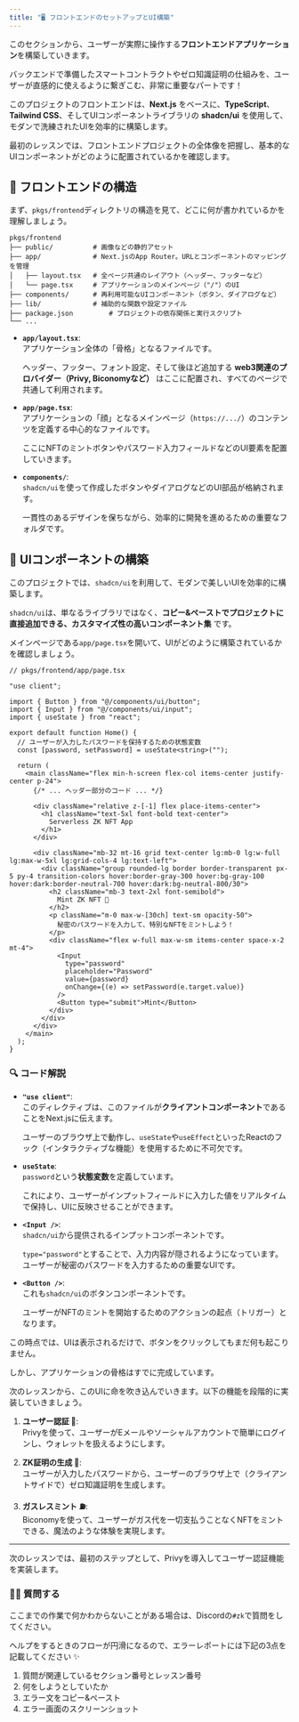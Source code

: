 ```yaml
---
title: "🖥️ フロントエンドのセットアップとUI構築"
---
```


このセクションから、ユーザーが実際に操作する**フロントエンドアプリケーション**を構築していきます。 

バックエンドで準備したスマートコントラクトやゼロ知識証明の仕組みを、ユーザーが直感的に使えるように繋ぎこむ、非常に重要なパートです！

このプロジェクトのフロントエンドは、**Next.js** をベースに、**TypeScript**、**Tailwind CSS**、そしてUIコンポーネントライブラリの **shadcn/ui** を使用して、モダンで洗練されたUIを効率的に構築します。

最初のレッスンでは、フロントエンドプロジェクトの全体像を把握し、基本的なUIコンポーネントがどのように配置されているかを確認します。

## 📂 フロントエンドの構造

まず、`pkgs/frontend`ディレクトリの構造を見て、どこに何が書かれているかを理解しましょう。

```
pkgs/frontend
├── public/          # 画像などの静的アセット
├── app/             # Next.jsのApp Router。URLとコンポーネントのマッピングを管理
│   ├── layout.tsx   # 全ページ共通のレイアウト（ヘッダー、フッターなど）
│   └── page.tsx     # アプリケーションのメインページ（"/"）のUI
├── components/      # 再利用可能なUIコンポーネント（ボタン、ダイアログなど）
├── lib/             # 補助的な関数や設定ファイル
├── package.json         # プロジェクトの依存関係と実行スクリプト
└── ...
```

- **`app/layout.tsx`**:   
  アプリケーション全体の「骨格」となるファイルです。  
  
  ヘッダー、フッター、フォント設定、そして後ほど追加する **web3関連のプロバイダー（Privy, Biconomyなど）** はここに配置され、すべてのページで共通して利用されます。

- **`app/page.tsx`**:   
  アプリケーションの「顔」となるメインページ（`https://.../`）のコンテンツを定義する中心的なファイルです。  
  
  ここにNFTのミントボタンやパスワード入力フィールドなどのUI要素を配置していきます。

- **`components/`**:   
  `shadcn/ui`を使って作成したボタンやダイアログなどのUI部品が格納されます。  

  一貫性のあるデザインを保ちながら、効率的に開発を進めるための重要なフォルダです。

## 🎨 UIコンポーネントの構築

このプロジェクトでは、`shadcn/ui`を利用して、モダンで美しいUIを効率的に構築します。

`shadcn/ui`は、単なるライブラリではなく、**コピー&ペーストでプロジェクトに直接追加できる、カスタマイズ性の高いコンポーネント集** です。

メインページである`app/page.tsx`を開いて、UIがどのように構築されているかを確認しましょう。

```tsx
// pkgs/frontend/app/page.tsx

"use client";

import { Button } from "@/components/ui/button";
import { Input } from "@/components/ui/input";
import { useState } from "react";

export default function Home() {
  // ユーザーが入力したパスワードを保持するための状態変数
  const [password, setPassword] = useState<string>("");

  return (
    <main className="flex min-h-screen flex-col items-center justify-center p-24">
      {/* ... ヘッダー部分のコード ... */}

      <div className="relative z-[-1] flex place-items-center">
        <h1 className="text-5xl font-bold text-center">
          Serverless ZK NFT App
        </h1>
      </div>

      <div className="mb-32 mt-16 grid text-center lg:mb-0 lg:w-full lg:max-w-5xl lg:grid-cols-4 lg:text-left">
        <div className="group rounded-lg border border-transparent px-5 py-4 transition-colors hover:border-gray-300 hover:bg-gray-100 hover:dark:border-neutral-700 hover:dark:bg-neutral-800/30">
          <h2 className="mb-3 text-2xl font-semibold">
            Mint ZK NFT 🔑
          </h2>
          <p className="m-0 max-w-[30ch] text-sm opacity-50">
            秘密のパスワードを入力して、特別なNFTをミントしよう！
          </p>
          <div className="flex w-full max-w-sm items-center space-x-2 mt-4">
            <Input
              type="password"
              placeholder="Password"
              value={password}
              onChange={(e) => setPassword(e.target.value)}
            />
            <Button type="submit">Mint</Button>
          </div>
        </div>
      </div>
    </main>
  );
}
```

### 🔍 コード解説

- **`"use client"`**:   
  このディレクティブは、このファイルが**クライアントコンポーネント**であることをNext.jsに伝えます。
  
  ユーザーのブラウザ上で動作し、`useState`や`useEffect`といったReactのフック（インタラクティブな機能）を使用するために不可欠です。


- **`useState`**:   
  `password`という**状態変数**を定義しています。  
  
  これにより、ユーザーがインプットフィールドに入力した値をリアルタイムで保持し、UIに反映させることができます。

- **`<Input />`**:    
  `shadcn/ui`から提供されるインプットコンポーネントです。  

  `type="password"`とすることで、入力内容が隠されるようになっています。ユーザーが秘密のパスワードを入力するための重要なUIです。

- **`<Button />`**:   
  これも`shadcn/ui`のボタンコンポーネントです。  

  ユーザーがNFTのミントを開始するためのアクションの起点（トリガー）となります。

この時点では、UIは表示されるだけで、ボタンをクリックしてもまだ何も起こりません。

しかし、アプリケーションの骨格はすでに完成しています。

次のレッスンから、このUIに命を吹き込んでいきます。以下の機能を段階的に実装していきましょう。

1.  **ユーザー認証 👤**:   
  Privyを使って、ユーザーがEメールやソーシャルアカウントで簡単にログインし、ウォレットを扱えるようにします。

2.  **ZK証明の生成 🧠**:   
  ユーザーが入力したパスワードから、ユーザーのブラウザ上で（クライアントサイドで）ゼロ知識証明を生成します。

3.  **ガスレスミント ⛽️**:   
  Biconomyを使って、ユーザーがガス代を一切支払うことなくNFTをミントできる、魔法のような体験を実現します。

---
次のレッスンでは、最初のステップとして、Privyを導入してユーザー認証機能を実装します。

### 🙋‍♂️ 質問する

ここまでの作業で何かわからないことがある場合は、Discordの`#zk`で質問をしてください。

ヘルプをするときのフローが円滑になるので、エラーレポートには下記の3点を記載してください ✨

1. 質問が関連しているセクション番号とレッスン番号
2. 何をしようとしていたか
3. エラー文をコピー&ペースト
4. エラー画面のスクリーンショット
